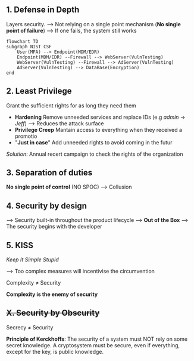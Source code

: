 ## 1. Defense in Depth

Layers security.
--> Not relying on a single point mechanism (**No single point of failure**)
--> If one fails, the system still works
```mermaid
flowchart TD
subgraph NIST CSF
	User(MFA) --> Endpoint(MDM/EDR)
	Endpoint(MDM/EDR) --Firewall --> WebServer(VulnTesting)
	WebServer(VulnTesting) --Firewall --> AdServer(VulnTesting)
	AdServer(VulnTesting) --> DataBase(Encryption)
end
```


## 2. Least Privilege

Grant the sufficient rights for as long they need them
- **Hardening**
	Remove unneeded services and replace IDs (e.g *admin* -> *Jeff*)
	--> Reduces the attack surface
- **Privilege Creep**
	Mantain access to everything when they received a promotio
- "**Just in case**"
	Add unneeded rights to avoid coming in the futur

*Solution*: Annual recert campaign to check the rights of the organization

## 3. Separation of duties

**No single point of control** (NO SPOC)
--> Collusion
## 4. Security by design

--> Security built-in throughout the product lifecycle
--> **Out of the Box**
--> The security begins with the developer

## 5. KISS

*Keep It Simple Stupid*

--> Too complex measures will incentivise the circumvention

Complexity ≠ Security

**Complexity is the enemy of security**
## ~~X. Security by Obscurity~~

Secrecy ≠ Security

**Principle of Kerckhoffs**: The security of a system must NOT rely on some secret knowledge. A cryptosystem must be secure, even if everything, except for the key, is public knowledge.

